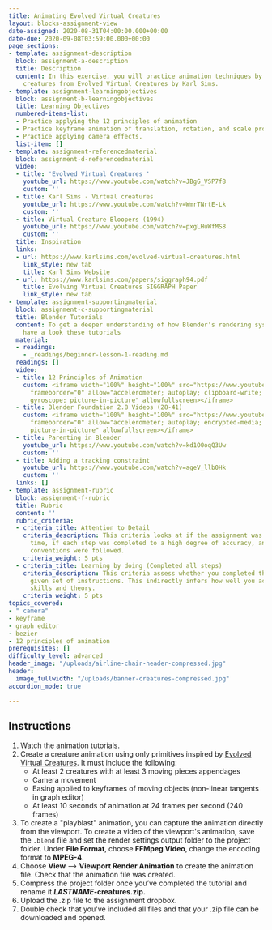 ```yaml
---
title: Animating Evolved Virtual Creatures
layout: blocks-assignment-view
date-assigned: 2020-08-31T04:00:00.000+00:00
date-due: 2020-09-08T03:59:00.000+00:00
page_sections:
- template: assignment-description
  block: assignment-a-description
  title: Description
  content: In this exercise, you will practice animation techniques by recreating
    creatures from Evolved Virtual Creatures by Karl Sims.
- template: assignment-learningobjectives
  block: assignment-b-learningobjectives
  title: Learning Objectives
  numbered-items-list:
  - Practice applying the 12 principles of animation
  - Practice keyframe animation of translation, rotation, and scale properties.
  - Practice applying camera effects.
  list-item: []
- template: assignment-referencedmaterial
  block: assignment-d-referencedmaterial
  video:
  - title: 'Evolved Virtual Creatures '
    youtube_url: https://www.youtube.com/watch?v=JBgG_VSP7f8
    custom: ''
  - title: Karl Sims - Virtual creatures
    youtube_url: https://www.youtube.com/watch?v=WmrTNrtE-Lk
    custom: ''
  - title: Virtual Creature Bloopers (1994)
    youtube_url: https://www.youtube.com/watch?v=pxgLHuWfMS8
    custom: ''
  title: Inspiration
  links:
  - url: https://www.karlsims.com/evolved-virtual-creatures.html
    link_style: new tab
    title: Karl Sims Website
  - url: https://www.karlsims.com/papers/siggraph94.pdf
    title: Evolving Virtual Creatures SIGGRAPH Paper
    link_style: new tab
- template: assignment-supportingmaterial
  block: assignment-c-supportingmaterial
  title: Blender Tutorials
  content: To get a deeper understanding of how Blender's rendering system works,
    have a look these tutorials
  material:
  - readings:
    - _readings/beginner-lesson-1-reading.md
  readings: []
  video:
  - title: 12 Principles of Animation
    custom: <iframe width="100%" height="100%" src="https://www.youtube.com/embed/videoseries?list=PL-bOh8btec4CXd2ya1NmSKpi92U_l6ZJd"
      frameborder="0" allow="accelerometer; autoplay; clipboard-write; encrypted-media;
      gyroscope; picture-in-picture" allowfullscreen></iframe>
  - title: Blender Foundation 2.8 Videos (28-41)
    custom: <iframe width="100%" height="100%" src="https://www.youtube-nocookie.com/embed/videoseries?list=PLa1F2ddGya_-UvuAqHAksYnB0qL9yWDO6"
      frameborder="0" allow="accelerometer; autoplay; encrypted-media; gyroscope;
      picture-in-picture" allowfullscreen></iframe>
  - title: Parenting in Blender
    youtube_url: https://www.youtube.com/watch?v=kd1O0oqQ3Uw
    custom: ''
  - title: Adding a tracking constraint
    youtube_url: https://www.youtube.com/watch?v=ageV_llb0Hk
    custom: ''
  links: []
- template: assignment-rubric
  block: assignment-f-rubric
  title: Rubric
  content: ''
  rubric_criteria:
  - criteria_title: Attention to Detail
    criteria_description: This criteria looks at if the assignment was submitted on
      time, if each step was completed to a high degree of accuracy, and if file naming
      conventions were followed.
    criteria_weight: 5 pts
  - criteria_title: Learning by doing (Completed all steps)
    criteria_description: This criteria assess whether you completed the assignment's
      given set of instructions. This indirectly infers how well you acquired foundational
      skills and theory.
    criteria_weight: 5 pts
topics_covered:
- " camera"
- keyframe
- graph editor
- bezier
- 12 principles of animation
prerequisites: []
difficulty_level: advanced
header_image: "/uploads/airline-chair-header-compressed.jpg"
header:
  image_fullwidth: "/uploads/banner-creatures-compressed.jpg"
accordion_mode: true

---
```

## Instructions

1. Watch the animation tutorials.
2. Create a creature animation using only primitives inspired by [Evolved Virtual Creatures](https://www.youtube.com/watch?v=JBgG_VSP7f8). It must include the following:
   * At least 2 creatures with at least 3 moving pieces appendages
   * Camera movement
   * Easing applied to keyframes of moving objects (non-linear tangents in graph editor)
   * At least 10 seconds of animation at 24 frames per second (240 frames)
3. To create a "playblast" animation, you can capture the animation directly from the viewport. To create a video of the viewport's animation, save the `.blend` file and set the render settings output folder to the project folder. Under **File Format**, choose **FFMpeg Video**, change the encoding format to **MPEG-4**.
4. Choose **View** ⟶ **Viewport Render Animation** to create the animation file. Check that the animation file was created.
5. Compress the project folder once you’ve completed the tutorial and rename it **_LASTNAME_-creatures.zip.**
6. Upload the .zip file to the assignment dropbox.
7. Double check that you've included all files and that your .zip file can be downloaded and opened.